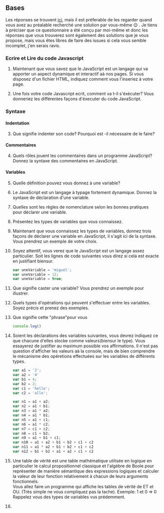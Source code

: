 ## Bases
Les réponses se trouvent [ici](Reponse.md), mais il est préferable de les regarder quand vous avez au préalable recherché une solution par vous-même 😉 . Je tiens à préciser que ce questionnaire a été conçu par moi-même et donc les réponses que vous trouverez sont également des solutions que je vous propose, mais vous êtes libres de faire des issues si cela vous semble incomplet, j'en serais ravis.
### Ecrire et Lire du code Javascript

1. Maintenant que vous savez que le JavaScript est un langage qui va apporter un aspect dynamique et interactif aà nos pages. Si vous disposez d'un fichier HTML, indiquez comment vous l'inseriez à votre page.

2. Une fois votre code Javascript ecrit, comment va t-il s'éxécuter? Vous donneriez les différentes façons d'éxecuter du code JavaScript.

### Syntaxe

#### Indentation

3. Que signifie indenter son code? Pourquoi est -il nécessaire de le faire?

#### Commentaires

4. Quels rôles jouent les commentaires dans un programme JavaScript? Donnez la syntaxe des commentaires en JavaScript.


#### Variables

5. Quelle définition pouvez vous donnez à une variable?  
   
6. Le JavaScript est un langage à typage fortement dynamique. Donnez la syntaxe de déclaration d'une variable.  
   
7.  Quelles sont les règles de nomenclature selon les bonnes pratiques pour déclarer une variable.  
   
8.  Présentez les types de variables que vous connaissez.  
   
9.  Maintenant que vous connaissez les types de variables, donnez trois façons de déclarer une variable en JavaScript, il s'agit ici de la syntaxe. Vous prendrez un exemple de votre choix.  
    
10. Soyez attentif, vous verez que le JavaScript est un langage assez particulier. Soit les lignes de code suivantes vous direz si cela est exacte en justifiant biensur.
    ```javascript
    var uneVariable = 'miguel';
    var uneVariable = 12;
    var uneVariable = true;

    ```

11. Que signifie caster une variable? Vous prendrez un exemple pour illustrer.  
    
12. Quels types d'opérations qui peuvent s'effectuer entre les variables. Soyez précis et prenez des exemples.  
13. Que signifie cette "phrase"pour vous 
    ```javascript
    console.log()
    ```
14. Soient les déclarations des variables suivantes, vous devrez indiquez ce que chacune d'elles stocke comme valeurs(biensur le type). Vous essayerez de justifier au maximum possible vos affirmations. Il n'est pas question d'afficher les valeurs aà la console, mais de bien comprendre le mécanisme des opéretions effectuées sur les variables de différents types.
    
    ```javascript
    var a1 = '2';
    var a2 = '4'
    var b1 = 4;
    var b2 = 2;
    var c1 = 'hello';
    var c2 = 'allo';  

    var n1 = a1 + a2;
    var n2 = a1 + b1;
    var n3 = a1 * a2;
    var n4 = a1 * b1;
    var n5 = a1 + c1;
    var n6 = a1 * c2;
    var n7 = c1 + c2;
    var n8 = c1 + b2;
    var n9 = a1 + b1 + c1;
    var n10 = a1 + a2 + b1 + b2 + c1 + c2
    var n11 = a1 * a2 + b1 + b2 + c1 + c2
    var n12 = b1 + b2 + a1 + a2 + c1 + c2

15. Une table de vérité est une table mathématique utilisée en logique en particulier le calcul propositionnel classique et l'algèbre de Boole pour représenter de manière sémantique des expressions logiques et calculer la valeur de leur fonction relativement à chacun de leurs arguments fonctionnels.  
Vous allez faire un programme qui affiche les tables de vérité de ET et OU. (Très simple ne vous compliquez pas la tache).
Exemple: 1 et 0 => 0 Rappelez vous des types de variables vus prédemment.

16. 




   


